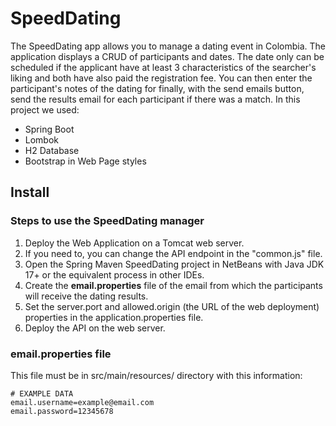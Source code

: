 # SpeedDating
The SpeedDating app allows you to manage a dating event in Colombia. The application displays a CRUD of participants and dates. The date only can be scheduled if the applicant have at least 3 characteristics of the searcher's liking and both have also paid the registration fee. You can then enter the participant's notes of the dating for finally, with the send emails button, send the results email for each participant if there was a match. In this project we used:
- Spring Boot
- Lombok
- H2 Database
- Bootstrap in Web Page styles
## Install
### Steps to use the SpeedDating manager
1. Deploy the Web Application on a Tomcat web server.
2. If you need to, you can change the API endpoint in the "common.js" file.
3. Open the Spring Maven SpeedDating project in NetBeans with Java JDK 17+ or the equivalent process in other IDEs.  
4. Create the **email.properties** file of the email from which the participants will receive the dating results.
5. Set the server.port and allowed.origin (the URL of the web deployment) properties in the application.properties file.
6. Deploy the API on the web server.
### email.properties file
This file must be in src/main/resources/ directory with this information:
    
    # EXAMPLE DATA
    email.username=example@email.com
    email.password=12345678  
